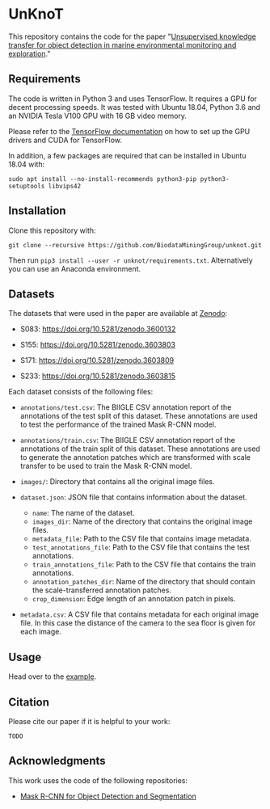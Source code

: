 # UnKnoT

This repository contains the code for the paper "[Unsupervised knowledge transfer for object detection in marine environmental monitoring and exploration](#)."

## Requirements

The code is written in Python 3 and uses TensorFlow. It requires a GPU for decent processing speeds. It was tested with Ubuntu 18.04, Python 3.6 and an NVIDIA Tesla V100 GPU with 16 GB video memory.

Please refer to the [TensorFlow documentation](https://www.tensorflow.org/install/gpu#ubuntu_1804_cuda_101) on how to set up the GPU drivers and CUDA for TensorFlow.

In addition, a few packages are required that can be installed in Ubuntu 18.04 with:

```
sudo apt install --no-install-recommends python3-pip python3-setuptools libvips42
```

## Installation

Clone this repository with:

```
git clone --recursive https://github.com/BiodataMiningGroup/unknot.git
```

Then run `pip3 install --user -r unknot/requirements.txt`. Alternatively you can use an Anaconda environment.

## Datasets

The datasets that were used in the paper are available at [Zenodo](https://zenodo.org/):

- S083: <https://doi.org/10.5281/zenodo.3600132>

- S155: <https://doi.org/10.5281/zenodo.3603803>

- S171: <https://doi.org/10.5281/zenodo.3603809>

- S233: <https://doi.org/10.5281/zenodo.3603815>

Each dataset consists of the following files:

- `annotations/test.csv`: The BIIGLE CSV annotation report of the annotations of the test split of this dataset. These annotations are used to test the performance of the trained Mask R-CNN model.

- `annotations/train.csv`: The BIIGLE CSV annotation report of the annotations of the train split of this dataset. These annotations are used to generate the annotation patches which are transformed with scale transfer to be used to train the Mask R-CNN model.

- `images/`: Directory that contains all the original image files.

- `dataset.json`: JSON file that contains information about the dataset.
   - `name`: The name of the dataset.
   - `images_dir`: Name of the directory that contains the original image files.
   - `metadata_file`: Path to the CSV file that contains image metadata.
   - `test_annotations_file`: Path to the CSV file that contains the test annotations.
   - `train_annotations_file`: Path to the CSV file that contains the train annotations.
   - `annotation_patches_dir`: Name of the directory that should contain the scale-transferred annotation patches.
   - `crop_dimension`: Edge length of an annotation patch in pixels.

- `metadata.csv`: A CSV file that contains metadata for each original image file. In this case the distance of the camera to the sea floor is given for each image.

## Usage

Head over to the [example](example).

## Citation

Please cite our paper if it is helpful to your work:

```
TODO
```

## Acknowledgments

This work uses the code of the following repositories:

- [Mask R-CNN for Object Detection and Segmentation](https://github.com/matterport/Mask_RCNN)
